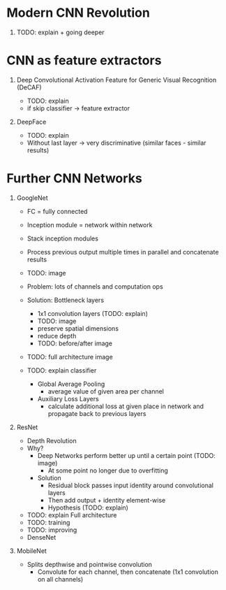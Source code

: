 # Modern CNN Revolution
1. TODO: explain + going deeper



# CNN as feature extractors
1. Deep Convolutional Activation Feature for Generic Visual Recognition (DeCAF)
    - TODO: explain
    - if skip classifier -> feature extractor

1. DeepFace
    - TODO: explain
    - Without last layer -> very discriminative (similar faces - similar results)



# Further CNN Networks
1. GoogleNet
    - FC = fully connected
    - Inception module = network within network
    - Stack inception modules

    - Process previous output multiple times in parallel and concatenate results
    - TODO: image
    - Problem: lots of channels and computation ops
    - Solution: Bottleneck layers
        * 1x1 convolution layers (TODO: explain)
        * TODO: image
        * preserve spatial dimensions
        * reduce depth
        * TODO: before/after image
    - TODO: full architecture image
    - TODO: explain classifier
        * Global Average Pooling
            + average value of given area per channel
        * Auxiliary Loss Layers
            + calculate additional loss at given place in network and propagate back to previous layers



1. ResNet
    - Depth Revolution
    - Why?
        * Deep Networks perform better up until a certain point (TODO: image)
            + At some point no longer due to overfitting
        * Solution
            + Residual block passes input identity around convolutional layers
            + Then add output + identity element-wise
            + Hypothesis (TODO: explain)
    - TODO: explain Full architecture
    - TODO: training
    - TODO: improving
    - DenseNet



1. MobileNet
    - Splits depthwise and pointwise convolution
        * Convolute for each channel, then concatenate (1x1 convolution on all channels)
